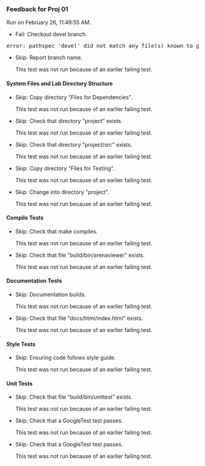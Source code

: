 ### Feedback for Proj 01

Run on February 26, 11:49:55 AM.

+ Fail: Checkout devel branch.

<pre>error: pathspec 'devel' did not match any file(s) known to git.
</pre>



+ Skip: Report branch name.

  This test was not run because of an earlier failing test.


#### System Files and Lab Directory Structure

+ Skip: Copy directory "Files for Dependencies".

  This test was not run because of an earlier failing test.

+ Skip: Check that directory "project" exists.

  This test was not run because of an earlier failing test.

+ Skip: Check that directory "project/src" exists.

  This test was not run because of an earlier failing test.

+ Skip: Copy directory "Files for Testing".

  This test was not run because of an earlier failing test.

+ Skip: Change into directory "project".

  This test was not run because of an earlier failing test.


#### Compile Tests

+ Skip: Check that make compiles.

  This test was not run because of an earlier failing test.

+ Skip: Check that file "build/bin/arenaviewer" exists.

  This test was not run because of an earlier failing test.


#### Documentation Tests

+ Skip: Documentation builds.

  This test was not run because of an earlier failing test.

+ Skip: Check that file "docs/html/index.html" exists.

  This test was not run because of an earlier failing test.


#### Style Tests

+ Skip: Ensuring code follows style guide.

  This test was not run because of an earlier failing test.


#### Unit Tests

+ Skip: Check that file "build/bin/unittest" exists.

  This test was not run because of an earlier failing test.

+ Skip: Check that a GoogleTest test passes.

  This test was not run because of an earlier failing test.

+ Skip: Check that a GoogleTest test passes.

  This test was not run because of an earlier failing test.


